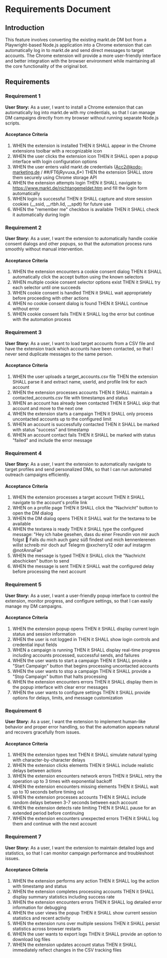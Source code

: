 # Requirements Document

## Introduction

This feature involves converting the existing markt.de DM bot from a Playwright-based Node.js application into a Chrome extension that can automatically log in to markt.de and send direct messages to target accounts. The Chrome extension will provide a more user-friendly interface and better integration with the browser environment while maintaining all the core functionality of the original bot.

## Requirements

### Requirement 1

**User Story:** As a user, I want to install a Chrome extension that can automatically log into markt.de with my credentials, so that I can manage DM campaigns directly from my browser without running separate Node.js scripts.

#### Acceptance Criteria

1. WHEN the extension is installed THEN it SHALL appear in the Chrome extensions toolbar with a recognizable icon
2. WHEN the user clicks the extension icon THEN it SHALL open a popup interface with login configuration options
3. WHEN the user enters valid markt.de credentials (Acc2@kodo-marketing.de / ##/FT6jRyvuxa_6*) THEN the extension SHALL store them securely using Chrome storage API
4. WHEN the extension attempts login THEN it SHALL navigate to https://www.markt.de/nichtangemeldet.htm and fill the login form automatically
5. WHEN login is successful THEN it SHALL capture and store session cookies (__ssid, __rtbh.lid, __spdt) for future use
6. WHEN the "remember me" checkbox is available THEN it SHALL check it automatically during login

### Requirement 2

**User Story:** As a user, I want the extension to automatically handle cookie consent dialogs and other popups, so that the automation process runs smoothly without manual intervention.

#### Acceptance Criteria

1. WHEN the extension encounters a cookie consent dialog THEN it SHALL automatically click the accept button using the known selectors
2. WHEN multiple cookie consent selector options exist THEN it SHALL try each selector until one succeeds
3. WHEN cookie consent is handled THEN it SHALL wait appropriately before proceeding with other actions
4. WHEN no cookie consent dialog is found THEN it SHALL continue without error
5. WHEN cookie consent fails THEN it SHALL log the error but continue with the automation process

### Requirement 3

**User Story:** As a user, I want to load target accounts from a CSV file and have the extension track which accounts have been contacted, so that I never send duplicate messages to the same person.

#### Acceptance Criteria

1. WHEN the user uploads a target_accounts.csv file THEN the extension SHALL parse it and extract name, userId, and profile link for each account
2. WHEN the extension processes accounts THEN it SHALL maintain a contacted_accounts.csv file with timestamps and status
3. WHEN an account has already been contacted THEN it SHALL skip that account and move to the next one
4. WHEN the extension starts a campaign THEN it SHALL only process uncontacted accounts up to the configured limit
5. WHEN an account is successfully contacted THEN it SHALL be marked with status "success" and timestamp
6. WHEN an account contact fails THEN it SHALL be marked with status "failed" and include the error message

### Requirement 4

**User Story:** As a user, I want the extension to automatically navigate to target profiles and send personalized DMs, so that I can run automated outreach campaigns efficiently.

#### Acceptance Criteria

1. WHEN the extension processes a target account THEN it SHALL navigate to the account's profile link
2. WHEN on a profile page THEN it SHALL click the "Nachricht" button to open the DM dialog
3. WHEN the DM dialog opens THEN it SHALL wait for the textarea to be available
4. WHEN the textarea is ready THEN it SHALL type the configured message: "Hey ich habe gesehen, dass du einer Freundin von mir auch folgst 🫣 Falls du mich auch ganz süß findest und mich kennenlerenen willst schreib mir doch auf Telegrm @xxcherry12 oder auf instagrm @notAnnaFae"
5. WHEN the message is typed THEN it SHALL click the "Nachricht abschicken" button to send
6. WHEN the message is sent THEN it SHALL wait the configured delay before processing the next account

### Requirement 5

**User Story:** As a user, I want a user-friendly popup interface to control the extension, monitor progress, and configure settings, so that I can easily manage my DM campaigns.

#### Acceptance Criteria

1. WHEN the extension popup opens THEN it SHALL display current login status and session information
2. WHEN the user is not logged in THEN it SHALL show login controls and credential input fields
3. WHEN a campaign is running THEN it SHALL display real-time progress including accounts processed, successful sends, and failures
4. WHEN the user wants to start a campaign THEN it SHALL provide a "Start Campaign" button that begins processing uncontacted accounts
5. WHEN the user wants to stop a campaign THEN it SHALL provide a "Stop Campaign" button that halts processing
6. WHEN the extension encounters errors THEN it SHALL display them in the popup interface with clear error messages
7. WHEN the user wants to configure settings THEN it SHALL provide options for delays, limits, and message customization

### Requirement 6

**User Story:** As a user, I want the extension to implement human-like behavior and proper error handling, so that the automation appears natural and recovers gracefully from issues.

#### Acceptance Criteria

1. WHEN the extension types text THEN it SHALL simulate natural typing with character-by-character delays
2. WHEN the extension clicks elements THEN it SHALL include realistic delays between actions
3. WHEN the extension encounters network errors THEN it SHALL retry the operation up to 3 times with exponential backoff
4. WHEN the extension encounters missing elements THEN it SHALL wait up to 10 seconds before timing out
5. WHEN the extension processes accounts THEN it SHALL include random delays between 3-7 seconds between each account
6. WHEN the extension detects rate limiting THEN it SHALL pause for an extended period before continuing
7. WHEN the extension encounters unexpected errors THEN it SHALL log them and continue with the next account

### Requirement 7

**User Story:** As a user, I want the extension to maintain detailed logs and statistics, so that I can monitor campaign performance and troubleshoot issues.

#### Acceptance Criteria

1. WHEN the extension performs any action THEN it SHALL log the action with timestamp and status
2. WHEN the extension completes processing accounts THEN it SHALL display summary statistics including success rate
3. WHEN the extension encounters errors THEN it SHALL log detailed error information for debugging
4. WHEN the user views the popup THEN it SHALL show current session statistics and recent activity
5. WHEN the extension runs over multiple sessions THEN it SHALL persist statistics across browser restarts
6. WHEN the user wants to export logs THEN it SHALL provide an option to download log files
7. WHEN the extension updates account status THEN it SHALL immediately reflect changes in the CSV tracking files
